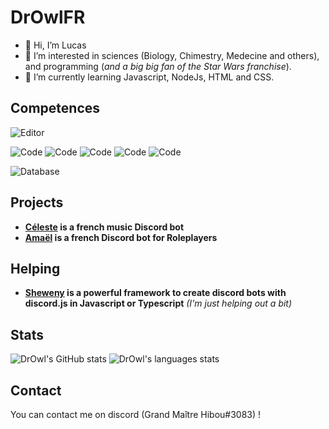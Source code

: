 # DrOwlFR

- 👋 Hi, I’m Lucas
- 👀 I’m interested in sciences (Biology, Chimestry, Medecine and others), and programming (*and a big big fan of the Star Wars franchise*).
- 🌱 I’m currently learning Javascript, NodeJs, HTML and CSS.

## Competences

![Editor](https://img.shields.io/badge/Editor-VSCode-informational?style=flat&logo=Editor&logoColor=white&color=2bbc8a)

![Code](https://img.shields.io/badge/Code-Javascript-informational?style=flat&logo=Code&logoColor=white&color=2bbc8a)
![Code](https://img.shields.io/badge/Code-NodeJs-informational?style=flat&logo=Code&logoColor=white&color=2bbc8a)
![Code](https://img.shields.io/badge/Code-Go-informational?style=flat&logo=Code&logoColor=white&color=2bbc8a)
![Code](https://img.shields.io/badge/Code-HTML-informational?style=flat&logo=Code&logoColor=white&color=2bbc8a)
![Code](https://img.shields.io/badge/Code-CSS-informational?style=flat&logo=Code&logoColor=white&color=2bbc8a)

![Database](https://img.shields.io/badge/Database-MongoDB-informational?style=flat&logo=Database&logoColor=white&color=2bbc8a)

## Projects

- **[Céleste](https://github.com/DrOwlFR/Celeste) is a french music Discord bot**
- **[Amaël](https://github.com/DrOwlFR/Amael) is a french Discord bot for Roleplayers**

## Helping

- **[Sheweny](https://github.com/Sheweny/framework) is a powerful framework to create discord bots with discord.js in Javascript or Typescript** *(I'm just helping out a bit)*

## Stats

![DrOwl's GitHub stats](https://github-readme-stats.vercel.app/api?username=DrOwlFR&show_icons=true&theme=radical)
![DrOwl's languages stats](https://github-readme-stats.vercel.app/api/top-langs/?username=DrOwlFR&theme=radical&layout=compact)

## Contact

You can contact me on discord (Grand Maître Hibou#3083) !
